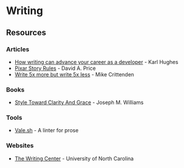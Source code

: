 # Writing

## Resources

### Articles

* [How writing can advance your career as a developer](https://stackoverflow.blog/2021/08/09/how-writing-can-advance-your-career-as-a-developer/) - Karl Hughes
* [Pixar Story Rules](https://web.archive.org/web/20120601043826/http://www.pixartouchbook.com/blog/2011/5/15/pixar-story-rules-one-version.html) - David A. Price
* [Write 5x more but write 5x less](https://critter.blog/2020/10/02/write-5x-more-but-write-5x-less/) - Mike Crittenden

### Books

* [Style Toward Clarity And Grace](https://s3.amazonaws.com/arena-attachments/1408171/244bf97521118f6fcbe692b0b98dcc7d.pdf) - Joseph M. Williams

### Tools

* [Vale.sh](https://vale.sh/) - A linter for prose

### Websites

* [The Writing Center](https://writingcenter.unc.edu/tips-and-tools/) - University of North Carolina
